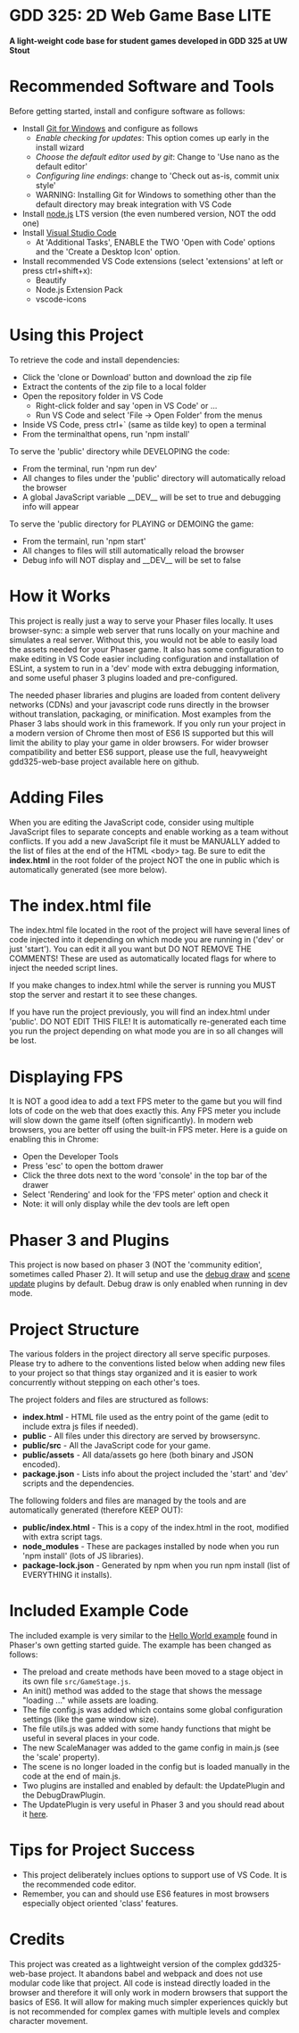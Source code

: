 # GDD 325: 2D Web Game Base LITE
#### A light-weight code base for student games developed in GDD 325 at UW Stout

# Recommended Software and Tools
Before getting started, install and configure software as follows:
- Install [Git for Windows](https://git-scm.com/download/win) and configure as follows
  - _Enable checking for updates_: This option comes up early in the install wizard
  - _Choose the default editor used by git_: Change to 'Use nano as the default editor'
  - _Configuring line endings_: change to 'Check out as-is, commit unix style'
  - WARNING: Installing Git for Windows to something other than the default directory may break integration with VS Code
- Install [node.js](https://nodejs.org/) LTS version (the even numbered version, NOT the odd one)
- Install [Visual Studio Code](https://code.visualstudio.com/)
  - At 'Additional Tasks', ENABLE the TWO 'Open with Code' options and the 'Create a Desktop Icon' option.
- Install recommended VS Code extensions (select 'extensions' at left or press ctrl+shift+x):
  - Beautify
  - Node.js Extension Pack
  - vscode-icons

# Using this Project
To retrieve the code and install dependencies:
- Click the 'clone or Download' button and download the zip file
- Extract the contents of the zip file to a local folder
- Open the repository folder in VS Code
  - Right-click folder and say 'open in VS Code' or ...
  - Run VS Code and select 'File -> Open Folder' from the menus
- Inside VS Code, press ctrl+` (same as tilde key) to open a terminal
- From the terminalthat opens, run 'npm install'

To serve the 'public' directory while DEVELOPING the code:
- From the terminal, run 'npm run dev'
- All changes to files under the 'public' directory will automatically reload the browser
- A global JavaScript variable \_\_DEV__ will be set to true and debugging info will appear

To serve the 'public directory for PLAYING or DEMOING the game:
- From the termainl, run 'npm start'
- All changes to files will still automatically reload the browser
- Debug info will NOT display and \_\_DEV__ will be set to false

# How it Works
This project is really just a way to serve your Phaser files locally. It uses browser-sync: a simple web server that runs
locally on your machine and simulates a real server. Without this, you would not be able to easily load the assets needed
for your Phaser game. It also has some configuration to make editing in VS Code easier including configuration and
installation of ESLint, a system to run in a 'dev' mode with extra debugging information, and some useful phaser 3
plugins loaded and pre-configured.

The needed phaser libraries and plugins are loaded from content delivery networks (CDNs) and your javascript code runs
directly in the browser without translation, packaging, or minification. Most examples from the Phaser 3 labs should work
in this framework. If you only run your project in a modern version of Chrome then most of ES6 IS supported but this will
limit the ability to play your game in older browsers. For wider browser compatibility and better ES6 support, please use
the full, heavyweight gdd325-web-base project available here on github.

# Adding Files
When you are editing the JavaScript code, consider using multiple JavaScript files to separate concepts and enable working
as a team without conflicts. If you add a new JavaScript file it must be MANUALLY added to the list of files at the end of the 
HTML \<body> tag. Be sure to edit the __index.html__ in the root folder of the project NOT the one in public which is
automatically generated (see more below).

# The index.html file
The index.html file located in the root of the project will have several lines of code injected into it depending on which 
mode you are running in ('dev' or just 'start'). You can edit it all you want but DO NOT REMOVE THE COMMENTS! These are used 
as automatically located flags for where to inject the needed script lines.

If you make changes to index.html while the server is running you MUST stop the server and restart it to see these changes.

If you have run the project previously, you will find an index.html under 'public'.  DO NOT EDIT THIS FILE! It is
automatically re-generated each time you run the project depending on what mode you are in so all changes will be lost.

# Displaying FPS
It is NOT a good idea to add a text FPS meter to the game but you will find lots of code on the web that does exactly this. 
Any FPS meter you include will slow down the game itself (often significantly). In modern web browsers, you are better off 
using the built-in FPS meter. Here is a guide on enabling this in Chrome:
- Open the Developer Tools
- Press 'esc' to open the bottom drawer
- Click the three dots next to the word 'console' in the top bar of the drawer
- Select 'Rendering' and look for the 'FPS meter' option and check it
- Note: it will only display while the dev tools are left open

# Phaser 3 and Plugins
This project is now based on phaser 3 (NOT the 'community edition', sometimes called Phaser 2). It will setup and use the
[debug draw](https://github.com/samme/phaser-plugin-debug-draw) and
[scene update](https://github.com/samme/phaser-plugin-update) plugins by default. Debug draw is only enabled when running
in dev mode.

# Project Structure
The various folders in the project directory all serve specific purposes. Please try to adhere to the conventions listed
below when adding new files to your project so that things stay organized and it is easier to work concurrently without
stepping on each other's toes.

The project folders and files are structured as follows:
* __index.html__ - HTML file used as the entry point of the game (edit to include extra js files if needed).
* __public__ - All files under this directory are served by browsersync.
* __public/src__ - All the JavaScript code for your game.
* __public/assets__ - All data/assets go here (both binary and JSON encoded).
* __package.json__ - Lists info about the project included the 'start' and 'dev' scripts and the dependencies.

The following folders and files are managed by the tools and are automatically generated (therefore KEEP OUT):
* __public/index.html__ - This is a copy of the index.html in the root, modified with extra script tags.
* __node_modules__ - These are packages installed by node when you run 'npm install' (lots of JS libraries).
* __package-lock.json__ - Generated by npm when you run npm install (list of EVERYTHING it installs).

# Included Example Code
The included example is very similar to the [Hello World example](https://phaser.io/tutorials/getting-started-phaser3/part5)
found in Phaser's own getting started guide. The example has been changed as follows:
- The preload and create methods have been moved to a stage object in its own file `src/GameStage.js`.
- An init() method was added to the stage that shows the message "loading ..." while assets are loading.
- The file config.js was added which contains some global configuration settings (like the game window size).
- The file utils.js was added with some handy functions that might be useful in several places in your code.
- The new ScaleManager was added to the game config in main.js (see the 'scale' property).
- The scene is no longer loaded in the config but is loaded manually in the code at the end of main.js.
- Two plugins are installed and enabled by default: the UpdatePlugin and the DebugDrawPlugin.
- The UpdatePlugin is very useful in Phaser 3 and you should read about it 
[here](https://github.com/samme/phaser-plugin-update).

# Tips for Project Success
- This project deliberately inclues options to support use of VS Code. It is the recommended code editor.
- Remember, you can and should use ES6 features in most browsers especially object oriented 'class' features.

# Credits
This project was created as a lightweight version of the complex gdd325-web-base project. It abandons babel and webpack
and does not use modular code like that project. All code is instead directly loaded in the browser and therefore it will
only work in modern browsers that support the basics of ES6. It will allow for making much simpler experiences quickly
but is not recommended for complex games with multiple levels and complex character movement.
